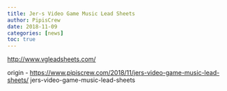 ```yaml
---
title: Jer-s Video Game Music Lead Sheets
author: PipisCrew
date: 2018-11-09
categories: [news]
toc: true
---
```


http://www.vgleadsheets.com/

origin - https://www.pipiscrew.com/2018/11/jers-video-game-music-lead-sheets/ jers-video-game-music-lead-sheets